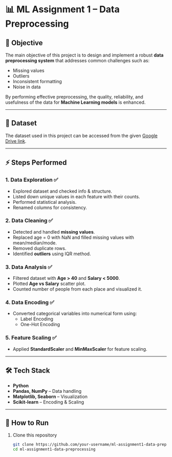 # 📊 ML Assignment 1 – Data Preprocessing  

## 📌 Objective  
The main objective of this project is to design and implement a robust **data preprocessing system** that addresses common challenges such as:  
- Missing values  
- Outliers  
- Inconsistent formatting  
- Noise in data  

By performing effective preprocessing, the quality, reliability, and usefulness of the data for **Machine Learning models** is enhanced.  

---

## 📂 Dataset  
The dataset used in this project can be accessed from the given [Google Drive link](https://drive.google.com/file/d/1F3lRf32JM8ejnXq-Cbf9y7fa57zSHGz_/view?usp=sharing).  

---

## ⚡ Steps Performed  

### 1. Data Exploration ✅  
- Explored dataset and checked info & structure.  
- Listed down unique values in each feature with their counts.  
- Performed statistical analysis.  
- Renamed columns for consistency.  

### 2. Data Cleaning ✅  
- Detected and handled **missing values**.  
- Replaced age = 0 with NaN and filled missing values with mean/median/mode.  
- Removed duplicate rows.  
- Identified **outliers** using IQR method.  

### 3. Data Analysis ✅  
- Filtered dataset with **Age > 40** and **Salary < 5000**.  
- Plotted **Age vs Salary** scatter plot.  
- Counted number of people from each place and visualized it.  

### 4. Data Encoding ✅  
- Converted categorical variables into numerical form using:  
  - Label Encoding  
  - One-Hot Encoding  

### 5. Feature Scaling ✅  
- Applied **StandardScaler** and **MinMaxScaler** for feature scaling.  

---

## 🛠️ Tech Stack  
- **Python**  
- **Pandas, NumPy** – Data handling  
- **Matplotlib, Seaborn** – Visualization  
- **Scikit-learn** – Encoding & Scaling  

---

## 🚀 How to Run  

1. Clone this repository  
   ```bash
   git clone https://github.com/your-username/ml-assignment1-data-preprocessing.git
   cd ml-assignment1-data-preprocessing
